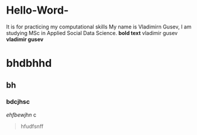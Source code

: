 # Hello-Word-
It is for practicing my computational skills 
My name is Vladimirn Gusev, I am studying MSc in Applied Social Data Science.
**bold text** vladimir gusev **vladimir gusev** 
# bhdbhhd 
## bh
### bdcjhsc ### 
*ehfbewjhn* c
> hfudfsnff 
